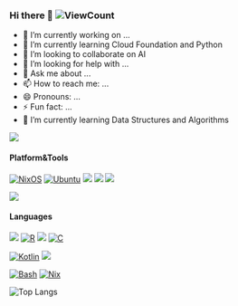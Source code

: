 ### Hi there 👋 ![ViewCount](https://views.whatilearened.today/views/github/ifurther/ifurther.svg)

- 🔭 I’m currently working on ...
- 🌱 I’m currently learning Cloud Foundation and Python
- 👯 I’m looking to collaborate on AI
- 🤔 I’m looking for help with ...
- 💬 Ask me about ...
- 📫 How to reach me: ...
- 😄 Pronouns: ...
- ⚡ Fun fact: ...
- 🌱 I’m currently learning Data Structures and Algorithms

![](https://github-readme-stats.vercel.app/api?username=ifurther&show_icons=true)



#### Platform&Tools

[![NixOS](https://img.shields.io/badge/NixOS-5277C3?logo=nixos&logoColor=fff)](#)
[![Ubuntu](https://img.shields.io/badge/Ubuntu-E95420?logo=ubuntu&logoColor=white)](#)
[![](https://img.shields.io/badge/Archlinux-Stable-blue?style=flat-square&logo=Archlinux)](https://www.archlinux.org/)
[![](https://img.shields.io/badge/Visual%20Studio%20%20-Code-blue?style=flat-square&logo=visualstudiocode&logoColor=white)](https://code.visualstudio.com/)
[![](https://img.shields.io/badge/Windows-11-2376bc?style=flat-square&logo=windows&logoColor=white)](https://www.microsoft.com/windows/get-windows-10)


[![](https://img.shields.io/badge/-Docker-2496ED?style=flat-square&logo=docker&logoColor=ffffff)](https://www.docker.com/)


#### Languages

[![](https://img.shields.io/badge/-Python-3776AB?style=flat-square&logo=python&logoColor=white)](https://www.python.org/)
[![R](https://img.shields.io/badge/R-%23276DC3.svg?logo=r&logoColor=white)](#)
[![](https://img.shields.io/badge/-CPP-critical?style=flat-square&logo=cplusplus)](https://en.cppreference.com)
[![C](https://img.shields.io/badge/C-00599C?logo=c&logoColor=white)](#)

[![Kotlin](https://img.shields.io/badge/Kotlin-%237F52FF.svg?logo=kotlin&logoColor=white)](#)
[![](https://img.shields.io/badge/-Go-00ADD8?style=flat-square&logo=go&logoColor=white)](https://golang.org/)

[![Bash](https://img.shields.io/badge/Bash-4EAA25?logo=gnubash&logoColor=fff)](#)
[![Nix](https://img.shields.io/badge/Nix-5277C3.svg?&logo=NixOS&logoColor=white)](#)


![Top Langs](https://github-readme-stats.vercel.app/api/top-langs/?username=ifurther&layout=compact&hide=html,css)


